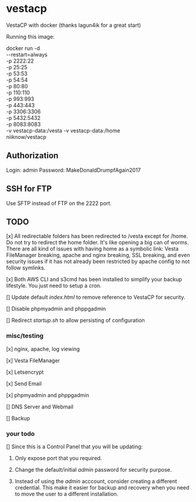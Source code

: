 # vestacp
VestaCP with docker (thanks lagun4ik for a great start)

Running this image:

docker run -d \
  --restart=always \
  -p 2222:22 \
  -p 25:25 \
  -p 53:53 \
  -p 54:54 \
  -p 80:80 \
  -p 110:110 \
  -p 993:993 \
  -p 443:443 \
  -p 3306:3306 \
  -p 5432:5432 \
  -p 8083:8083 \
  -v vestacp-data:/vesta -v vestacp-data:/home \
  niiknow/vestacp

## Authorization

Login: admin Password: MakeDonaldDrumpfAgain2017

## SSH for FTP

Use SFTP instead of FTP on the 2222 port.

## TODO
[x] All redirectable folders has been redirected to /vesta except for /home.  Do not try to redirect the home folder.  It's like opening a big can of worms.  There are all kind of issues with having home as a symbolic link: Vesta FileManager breaking, apache and nginx breaking, SSL breaking, and even security issues if it has not already been restricted by apache config to not follow symlinks.

[x] Both AWS CLI and s3cmd has been installed to simplify your backup lifestyle.  You just need to setup a cron.

[] Update default *index.html* to remove reference to VestaCP for security.

[] Disable phpmyadmin and phppgadmin

[] Redirect *startup.sh* to allow persisting of configuration

### misc/testing
[x] nginx, apache, log viewing

[x] Vesta FileManager

[x] Letsencrypt

[x] Send Email 

[x] phpmyadmin and phppgadmin 

[] DNS Server and Webmail

[] Backup

### your todo
[] Since this is a Control Panel that you will be updating:

1. Only expose port that you required.

2. Change the default/initial *admin* password for security purpose.

3. Instead of using the *admin* acccount, consider creating a different credential.  This make it easier for backup and recovery when you need to move the user to a different installation.

